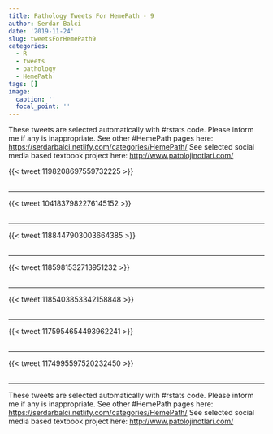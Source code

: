 ```yaml
---
title: Pathology Tweets For HemePath - 9
author: Serdar Balci
date: '2019-11-24'
slug: tweetsForHemePath9
categories:
  - R
  - tweets
  - pathology
  - HemePath
tags: []
image:
  caption: ''
  focal_point: ''
---
```



These tweets are selected automatically with #rstats code. Please inform me if any is inappropriate.
See other #HemePath pages here: https://serdarbalci.netlify.com/categories/HemePath/ 
See selected social media based textbook project here: http://www.patolojinotlari.com/

{{< tweet 1198208697559732225 >}}
<br>
<br>
<hr>
{{< tweet 1041837982276145152 >}}
<br>
<br>
<hr>
{{< tweet 1188447903003664385 >}}
<br>
<br>
<hr>
{{< tweet 1185981532713951232 >}}
<br>
<br>
<hr>
{{< tweet 1185403853342158848 >}}
<br>
<br>
<hr>
{{< tweet 1175954654493962241 >}}
<br>
<br>
<hr>
{{< tweet 1174995597520232450 >}}
<br>
<br>
<hr>


These tweets are selected automatically with #rstats code. Please inform me if any is inappropriate.
See other #HemePath pages here: https://serdarbalci.netlify.com/categories/HemePath/ 
See selected social media based textbook project here: http://www.patolojinotlari.com/
